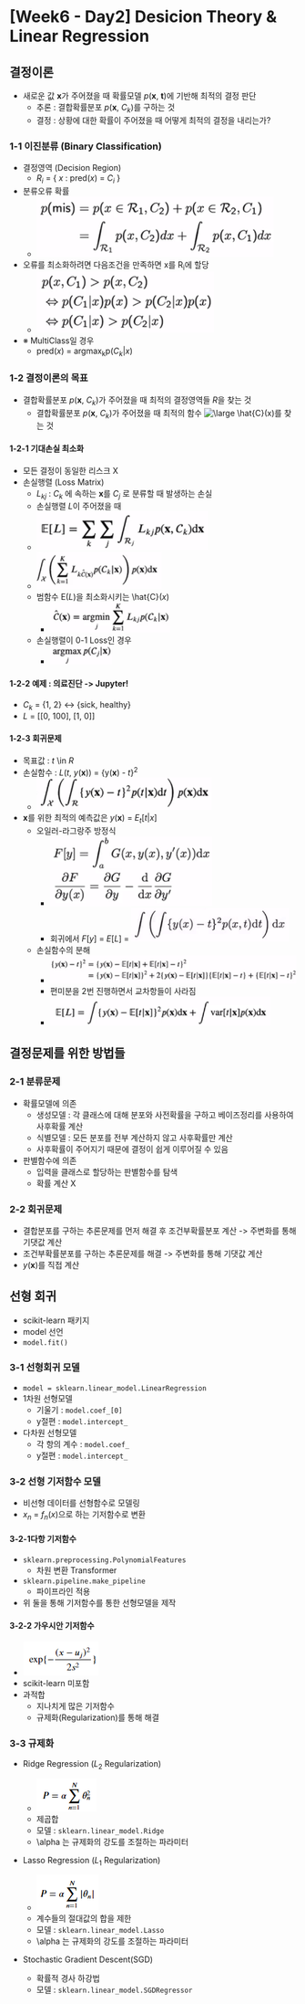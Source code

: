 # [Week6 - Day2] Desicion Theory & Linear Regression

## 결정이론
  - 새로운 값 **x**가 주어졌을 때 확률모델 *p*(**x**, **t**)에 기반해 최적의 결정 판단
    - 추론 : 결합확률분포 *p*(**x**, *C<sub>k</sub>*)를 구하는 것
    - 결정 : 상황에 대한 확률이 주어졌을 때 어떻게 최적의 결정을 내리는가?

### 1-1 이진분류 (Binary Classification)
  - 결정영역 (Decision Region)
    - *R<sub>i</sub>* = { *x* : pred(*x*) = *C<sub>i</sub>* }
  - 분류오류 확률
    - ![image](image/1.png)
  - 오류를 최소화하려면 다음조건을 만족하면 x를 R<sub>i</sub>에 할당
    - ![image](image/2.png)
  - ※ MultiClass일 경우
    - pred(*x*) = argmax<sub>k</sub>p(*C<sub>k</sub>*|*x*)

### 1-2 결정이론의 목표
  - 결합확률분포 *p*(**x**, *C<sub>k</sub>*)가 주어졌을 때 최적의 결정영역들 *R*을 찾는 것
    - 결합확률분포 *p*(**x**, *C<sub>k</sub>*)가 주어졌을 때 최적의 함수 <img src="https://latex.codecogs.com/png.latex?\dpi{120}&space;\bg_white&space;\large&space;\hat{C}(x)" title="\large \hat{C}(x)" />를 찾는 것

#### 1-2-1 기대손실 최소화
  - 모든 결정이 동일한 리스크 X
  - 손실행렬 (Loss Matrix)
    - *L<sub>kj</sub>* : *C<sub>k</sub>* 에 속하는 **x**를 *C<sub>j</sub>* 로 분류할 때 발생하는 손실
    - 손실행렬 *L*이 주어졌을 때
    - ![image](image/4.png)
    - ![image](image/5.png)
    - 범함수 E(*L*)을 최소화시키는 \hat{C}(*x*)
      - ![image](image/6.png)
    - 손실행렬이 0-1 Loss인 경우
      - ![image](image/7.png)

#### 1-2-2 예제 : 의료진단 -> Jupyter!
  - *C<sub>k</sub>* = {1, 2} <-> {sick, healthy}
  - *L* = [[0, 100], [1, 0]]

#### 1-2-3 회귀문제
  - 목표값 : *t* \in *R*
  - 손실함수 : *L*(*t*, *y*(**x**)) = {y(**x**) - *t*}<sup>2</sup>
    - ![image](image/9.png)
  - **x**를 위한 최적의 예측값은 *y*(**x**) = *E<sub>t</sub>*[*t*|*x*]
    - 오일러-라그랑주 방정식
      - ![image](image/8.png)
      - 회귀에서 *F*[*y*] = *E*[*L*] = ![image](image/10.png)
    - 손실함수의 분해
      - ![image](image/12.png)
      - 편미분을 2번 진행하면서 교차항들이 사라짐
      - ![image](image/11.png)

## 결정문제를 위한 방법들
### 2-1 분류문제
  - 확률모델에 의존
    - 생성모델 : 각 클래스에 대해 분포와 사전확률을 구하고 베이즈정리를 사용하여 사후확률 계산
    - 식별모델 : 모든 분포를 전부 계산하지 않고 사후확률만 계산
    - 사후확률이 주어지기 때문에 결정이 쉽게 이루어질 수 있음
  - 판별함수에 의존
    - 입력을 클래스로 할당하는 판별함수를 탐색
    - 확률 계산 X

### 2-2 회귀문제
  - 결합분포를 구하는 추론문제를 먼저 해결 후 조건부확률분포 계산 -> 주변화를 통해 기댓값 계산
  - 조건부확률분포를 구하는 추론문제를 해결 -> 주변화를 통해 기댓값 계산
  - *y*(**x**)를 직접 계산

## 선형 회귀
  - scikit-learn 패키지
  - model 선언
  - `model.fit()`

### 3-1 선형회귀 모델
  - `model = sklearn.linear_model.LinearRegression`
  - 1차원 선형모델
    - 기울기 : `model.coef_[0]`
    - y절편 : `model.intercept_`
  - 다차원 선형모델
    - 각 항의 계수 : `model.coef_`
    - y절편 : `model.intercept_`

### 3-2 선형 기저함수 모델
  - 비선형 데이터를 선형함수로 모델링
  - *x<sub>n</sub>* = *f<sub>n</sub>*(*x*)으로 하는 기저함수로 변환

#### 3-2-1다항 기저함수
  - `sklearn.preprocessing.PolynomialFeatures`
    - 차원 변환 Transformer
  - `sklearn.pipeline.make_pipeline`
    - 파이프라인 적용
  - 위 둘을 통해 기저함수를 통한 선형모델을 제작

#### 3-2-2 가우시안 기저함수
  - ![image](image/13.png)
  - scikit-learn 미포함
  - 과적합
    - 지나치게 많은 기저함수
    - 규제화(Regularization)를 통해 해결
      
### 3-3 규제화  
  - Ridge Regression (*L*<sub>2</sub> Regularization)
    - ![image](image/14.png)
    - 제곱합
    - 모델 : `sklearn.linear_model.Ridge`
    - \alpha 는 규제화의 강도를 조절하는 파라미터

  - Lasso Regression (*L*<sub>1</sub> Regularization)
    - ![image](image/15.png)
    - 계수들의 절대값의 합을 제한
    - 모델 : `sklearn.linear_model.Lasso`
    - \alpha 는 규제화의 강도를 조절하는 파라미터

  - Stochastic Gradient Descent(SGD)
    - 확률적 경사 하강법
    - 모델 : `sklearn.linear_model.SGDRegressor`
    
